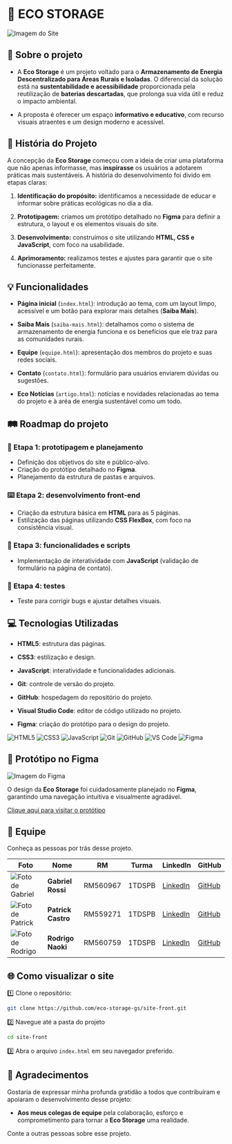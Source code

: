 # 🔋 ECO STORAGE

![Imagem do Site](./assets/readme-tela.png)

## 📜 Sobre o projeto 
- A **Eco Storage** é um projeto voltado para o **Armazenamento de Energia Descentralizado para Áreas Rurais e Isoladas**. O diferencial da solução está na **sustentabilidade e acessibilidade** proporcionada pela reutilização de **baterias descartadas**, que prolonga sua vida útil e reduz o impacto ambiental. 

- A proposta é oferecer um espaço **informativo e educativo**, com recurso visuais atraentes e um design moderno e acessível.

## 📖 História do Projeto

A concepção da **Eco Storage** começou com a ideia de criar uma plataforma que não apenas informasse, mas **inspirasse** os usuários a adotarem práticas mais sustentáveis. A história do desenvolvimento foi divido em etapas claras:

1.  **Identificação do propósito:**
identificamos a necessidade de educar e informar sobre práticas ecológicas no dia a dia.

2.  **Prototipagem:**
criamos um protótipo detalhado no **Figma** para definir a estrutura, o layout e os elementos visuais do site.

4.  **Desenvolvimento:**
construímos o site utilizando **HTML, CSS e JavaScript**, com foco na usabilidade.

5.  **Aprimoramento:**
realizamos testes e ajustes para garantir que o site funcionasse perfeitamente.

## 💡 Funcionalidades

- **Página inicial** (`index.html`): introdução ao tema, com um layout limpo, acessível e um botão para explorar mais detalhes (**Saiba Mais**).
 
- **Saiba Mais** (`saiba-mais.html`): detalhamos como o sistema de armazenamento de energia funciona e os benefícios que ele traz para as comunidades rurais.
  
- **Equipe** (`equipe.html`): apresentação dos membros do projeto e suas redes sociais.
  
- **Contato** (`contato.html`): formulário para usuários enviarem dúvidas ou sugestões.
  
- **Eco Notícias** (`artigo.html`): notícias e novidades relacionadas ao tema do projeto e à aréa de energia sustentável como um todo.

## 🛤️ Roadmap do projeto

### 📐 Etapa 1: prototipagem e planejamento
- Definição dos objetivos do site e público-alvo.
- Criação do protótipo detalhado no **Figma**.
- Planejamento da estrutura de pastas e arquivos.

### ⌨️ Etapa 2: desenvolvimento front-end
- Criação da estrutura básica em **HTML** para as 5 páginas.
- Estilização das páginas utilizando **CSS FlexBox**, com foco na consistência visual.

### 🧩 Etapa 3: funcionalidades e scripts
- Implementação de interatividade com **JavaScript** (validação de formulário na página de contato).

### 🧪 Etapa 4: testes
- Teste para corrigir bugs e ajustar detalhes visuais.

## 💻 Tecnologias Utilizadas

- **HTML5**: estrutura das páginas.
  
- **CSS3**: estilização e design.
  
- **JavaScript**: interatividade e funcionalidades adicionais.
  
- **Git**: controle de versão do projeto.
  
- **GitHub**: hospedagem do repositório do projeto.
  
- **Visual Studio Code**: editor de código utilizado no projeto.
  
- **Figma**: criação do protótipo para o design do projeto.

![HTML5](https://img.shields.io/badge/-HTML5-E34F26?logo=html5&logoColor=white)
![CSS3](https://img.shields.io/badge/-CSS3-1572B6?logo=css3&logoColor=white)
![JavaScript](https://img.shields.io/badge/-JavaScript-F7DF1E?logo=javascript&logoColor=black)
![Git](https://img.shields.io/badge/-Git-F05032?logo=git&logoColor=white)
![GitHub](https://img.shields.io/badge/-GitHub-181717?logo=github&logoColor=white)
![VS Code](https://img.shields.io/badge/-VS%20Code-007ACC?logo=visual-studio-code&logoColor=white)
![Figma](https://img.shields.io/badge/-Figma-F24E1E?logo=figma&logoColor=white) 


## 🎨 Protótipo no Figma

![Imagem do Figma](./assets/figma-gs.png)

O design da **Eco Storage** foi cuidadosamente planejado no **Figma**, garantindo uma navegação intuitiva e visualmente agradável.

[Clique aqui para visitar o protótipo](https://www.figma.com/design/PT8Bu8fTkNFNp2Y0scWDH9/Eco-Storage---GS?node-id=0-1&t=o0QKD7c9KOF3YIKL-1)

## 🦾 Equipe

Conheça as pessoas por trás desse projeto.

| Foto | Nome | RM | Turma | LinkedIn | GitHub |
|------|------|----|-------|----------|--------|
| ![Foto de Gabriel](./assets/membro1.jpg) | **Gabriel Rossi** | RM560967 | 1TDSPB | [LinkedIn](https://www.linkedin.com/in/gabriel-rossi-155baa324/) | [GitHub](https://github.com/GabrielRossi01) |
| ![Foto de Patrick](./assets/membro2.jpg) | **Patrick Castro** | RM559271 |  1TDSPB | [LinkedIn](https://www.linkedin.com/in/patrick-castro-839aa2273/) | [GitHub](https://github.com/castropatrick) |
| ![Foto de Rodrigo](./assets/membro3.jpg) | **Rodrigo Naoki** | RM560759 |  1TDSPB | [LinkedIn](https://www.linkedin.com/in/rodrigo-yamasaki-74a3b1324/) | [GitHub](https://github.com/RodrygoYamasaki) |

## 🌐 Como visualizar o site

 1️⃣ Clone o repositório:
```bash
git clone https://github.com/eco-storage-gs/site-front.git
```

2️⃣ Navegue até a pasta do projeto
```bash
cd site-front
```

3️⃣ Abra o arquivo `index.html` em seu navegador preferido.


## 🎁 Agradecimentos

Gostaria de expressar minha profunda gratidão a todos que contribuíram e apoiaram o desenvolvimento desse projeto:

- **Aos meus colegas de equipe** pela colaboração, esforço e comprometimento para tornar a **Eco Storage** uma realidade.

Conte a outras pessoas sobre esse projeto.
